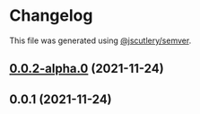# Changelog

This file was generated using [@jscutlery/semver](https://github.com/jscutlery/semver).

## [0.0.2-alpha.0](https://github.com/naushadnizarali/playground-apps/compare/v0.0.1...v0.0.2-alpha.0) (2021-11-24)



## 0.0.1 (2021-11-24)

